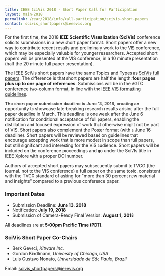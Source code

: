 ```yaml
---
title: IEEE SciVis 2018 - Short Paper Call for Participation
layout: main-2018
permalink: /year/2018/info/call-participation/scivis-short-papers
contact: scivis_shortpapers@ieeevis.org
---
```


For the first time, the 2018 **IEEE Scientific Visualization (SciVis)** conference solicits submissions in a new short paper format.  Short papers offer a new way to contribute recent results and preliminary work to the VIS conference, which may be especially valuable for younger researchers. Accepted short papers will be presented at the VIS conference, in a 10 minute presentation (half the 20 minute full paper presentation).

The IEEE SciVis short papers have the same Topics and Types as [SciVis full papers](http://ieeevis.org/year/2018/info/call-participation/scivis-paper-types).  The difference is that short papers are half the length: **four pages plus up to one page of references**. Submissions will be in the VGTC conference two-column format, in line with the [IEEE VIS formatting guidelines](http://junctionpublishing.org/vgtc/Tasks/camera.html).

The short paper submission deadline is June 13, 2018, creating an opportunity to showcase late-breaking research results arising after the full paper deadline in March.  This deadline is one week after the June 6 notification for conditional acceptance of full papers, enabling the distillation and focused expression of work that otherwise might not be part of VIS.  Short papers also complement the Poster format (with a June 16 deadline).  Short papers will be reviewed based on guidelines that encourage accepting work that is more modest in scope than full papers, but still significant and interesting for the VIS audience. Short papers will be included on the conference proceedings and go under the SciVIs title in IEEE Xplore with a proper DOI number. 

Authors of accepted short papers may subsequently submit to TVCG (the journal, not to the VIS conference) a full paper on the same topic, consistent with the TVCG standard of asking for "more than 30 percent new material and insights" compared to a previous conference paper.

### Important Dates

* Submission Deadline: **June 13, 2018**
* Notification: **July 19, 2018**
* Submission of Camera-Ready Final Version: **August 1, 2018**

All deadlines are at **5:00pm Pacific Time (PDT)**.

### SciVis Short Paper Co-Chairs

* Berk Geveci, *Kitware Inc.*
* Gordon Kindlmann, *University of Chicago, USA*
* Luis Gustavo Nonato, *Universidade de São Paulo, Brazil*

Email: [scivis_shortpapers@ieeevis.org](mailto:scivis_shortpapers@ieeevis.org)
